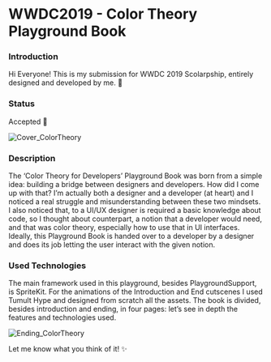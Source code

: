 # WWDC2019 - Color Theory Playground Book

### Introduction

Hi Everyone! This is my submission for WWDC 2019 Scolarpship, entirely designed and developed by me. 🍎

### Status

Accepted 🚀

![Cover_ColorTheory](https://user-images.githubusercontent.com/49493560/56270340-2de95b00-60f6-11e9-8027-858864278586.png)

### Description

The ‘Color Theory for Developers’ Playground Book was born from a simple idea: building a bridge between designers and developers. How did I come up with that? I’m actually both a designer and a developer (at heart) and I noticed a real struggle and misunderstanding between these two mindsets. I also noticed that, to a UI/UX designer is required a basic knowledge about code, so I thought about counterpart, a notion that a developer would need, and that was color theory, especially how to use that in UI interfaces. Ideally, this Playground Book is handed over to a developer by a designer and does its job letting the user interact with the given notion.

### Used Technologies

The main framework used in this playground, besides PlaygroundSupport, is SpriteKit. For the animations of the Introduction and End cutscenes I used Tumult Hype and designed from scratch all the assets. The book is divided, besides introduction and ending, in four pages: let’s see in depth the features and technologies used.

![Ending_ColorTheory](https://user-images.githubusercontent.com/49493560/56270341-2de95b00-60f6-11e9-8b62-9148a299c030.png)

Let me know what you think of it! ✨
